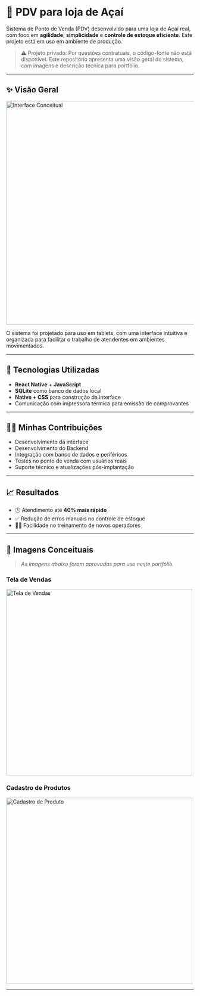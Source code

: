 # 🏪 PDV para loja de Açaí
Sistema de Ponto de Venda (PDV) desenvolvido para uma loja de Açaí real, com foco em **agilidade**, **simplicidade** e **controle de estoque eficiente**. Este projeto está em uso em ambiente de produção.

> ⚠️ Projeto privado: Por questões contratuais, o código-fonte não está disponível. Este repositório apresenta uma visão geral do sistema, com imagens e descrição técnica para portfólio.

---

## ✨ Visão Geral

<img src="imagens/interface-conceitual.png" alt="Interface Conceitual" width="600"/>

O sistema foi projetado para uso em tablets, com uma interface intuitiva e organizada para facilitar o trabalho de atendentes em ambientes movimentados.

---

## 🔧 Tecnologias Utilizadas

- **React Native** + **JavaScript**
- **SQLite** como banco de dados local
- **Native + CSS** para construção da interface
- Comunicação com impressora térmica para emissão de comprovantes

---

## 👨‍💻 Minhas Contribuições

- Desenvolvimento da interface
- Desenvolvimento do Backend
- Integração com banco de dados e periféricos
- Testes no ponto de venda com usuários reais
- Suporte técnico e atualizações pós-implantação

---

## 📈 Resultados

- 🕒 Atendimento até **40% mais rápido**
- ✅ Redução de erros manuais no controle de estoque
- 🧑‍🏫 Facilidade no treinamento de novos operadores

---

## 📸 Imagens Conceituais

> *As imagens abaixo foram aprovadas para uso neste portfólio.*

### Tela de Vendas
<img src="imagens/tela-venda.png" alt="Tela de Vendas" width="500"/>

### Cadastro de Produtos
<img src="imagens/cadastro-produto.png" alt="Cadastro de Produto" width="500"/>

---



